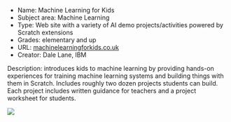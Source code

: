 * Name: Machine Learning for Kids
* Subject area: Machine Learning
* Type: Web site with a variety of AI demo projects/activities powered by Scratch extensions
* Grades: elementary and up
* URL: [machinelearningforkids.co.uk](https://machinelearningforkids.co.uk)
* Creator: Dale Lane, IBM

Description:  introduces kids to machine learning by providing hands-on experiences for training machine learning systems and building things with them in Scratch. Includes roughly two dozen projects students can build. Each project includes written guidance for teachers and a project worksheet for students.


![](https://github.com/touretzkyds/ai4k12/raw/master/images/machinelearningforkids.png)
